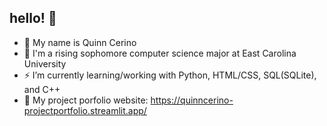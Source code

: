## hello! 🫶

- 🌷 My name is Quinn Cerino
- 👾 I'm a rising sophomore computer science major at East Carolina University
- ⚡️ I’m currently learning/working with Python, HTML/CSS, SQL(SQLite), and C++
- 🎨 My project porfolio website: https://quinncerino-projectportfolio.streamlit.app/
  
